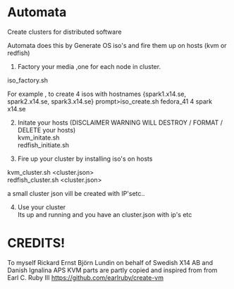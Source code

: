 # Automata
Create clusters for distributed software

Automata does this by Generate OS iso's and fire them up on hosts (kvm or redfish)

1) Factory your media ,one for each node in cluster. 

iso_factory.sh <osversion> <nodes> <nodename> <domain> 

For example , to create 4 isos with hostnames {spark1.x14.se, spark2.x14.se, spark3.x14.se} 
prompt>iso_create.sh fedora_41 4 spark x14.se 

2) Initate your hosts   (DISCLAIMER WARNING WILL DESTROY / FORMAT / DELETE your hosts)  
kvm_initate.sh <osversion> <nodes> <nodename> <domain>  
redfish_initiate.sh <osversion> <nodes> <nodename> <domain>  


3) Fire up your cluster by installing iso's on hosts  

kvm_cluster.sh <cluster.json>  
redfish_cluster.sh <cluster.json>  

a small cluster json vill be created with IP'setc..  

4) Use your cluster  
Its up and running and you have an cluster.json with ip's etc  



# CREDITS! 
To myself Rickard Ernst Björn Lundin on behalf of Swedish X14 AB and Danish Ignalina APS
KVM parts are partly copied and inspired from from Earl C. Ruby III https://github.com/earlruby/create-vm
